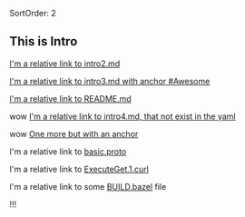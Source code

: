 SortOrder: 2
## This is Intro

[I'm a relative link to intro2.md](./intro2.md)

[I'm a relative link to intro3.md with anchor #Awesome](./intro3.md#Awesome)

[I'm a relative link to README.md](./../README.md)

wow [I'm a relative link to intro4.md, that not exist in the yaml](/readme/./intro4.md)

wow [One more but with an anchor](/readme/./intro4.md#some-title)

I'm a relative link to [basic.proto](/readme/./../basic.proto)

I'm a relative link to [ExecuteGet.1.curl](/readme/../examples/ExecuteGet.1.curl)

I'm a relative link to some [BUILD.bazel](/readme/./../../../../../wixplorer/wixplorer-server/wixplorer-server-web/BUILD.bazel) file


!!!
